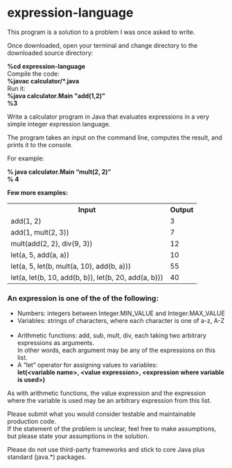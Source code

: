 # expression-language
This program is a solution to a problem I was once asked to write.

Once downloaded, open your terminal and change directory to the downloaded source directory:
<p>
<b>%cd expression-language</b><br>
Compile the code:<br>
<b>%javac calculator/*.java</b><br>
Run it:<br>
<b>%java calculator.Main "add(1,2)"</b><br>
<b>%3</b><br>
</p>
<p>
Write a calculator program in Java that evaluates expressions in a very simple integer expression language.
</p>
<p>
The program takes an input on the command line, computes the result, and prints it to the console. 
</p>
For example:<br>
<p>
<b>% java calculator.Main “mult(2, 2)”</b><br>
<b>% 4</b>
</p>

<b>Few more examples:</b>

<table style="width:100%">
  <tr>
    <th>Input</th>
    <th>Output</th>
  </tr>
  <tr>
    <td>add(1, 2)</td>
    <td>3</td>
  </tr>
  <tr>
    <td>add(1, mult(2, 3))</td>
    <td>7</td>
  </tr>
  <tr>
    <td>mult(add(2, 2), div(9, 3))</td>
    <td>12</td>
  </tr>
  <tr>
    <td>let(a, 5, add(a, a))</td>
    <td>10</td>
  </tr>
  <tr>
    <td>let(a, 5, let(b, mult(a, 10), add(b, a)))</td>
    <td>55</td>
  </tr>
  <tr>
    <td>let(a, let(b, 10, add(b, b)), let(b, 20, add(a, b)))</td>
    <td>40</td>
  </tr>
</table>


<h3>An expression is one of the of the following:</h3>
<ul>
 <li>Numbers: integers between Integer.MIN_VALUE and Integer.MAX_VALUE</li>
 <li>Variables: strings of characters, where each character is one of a-z, A-Z</li>
 <li>Arithmetic functions: add, sub, mult, div, each taking two arbitrary expressions as arguments.<br>
    In other words, each argument may be any of the expressions on this list.</li>
 <li>A “let” operator for assigning values to variables:<br>
    <b>let(&lt;variable name&gt;, &lt;value expression&gt;, &lt;expression where variable is used&gt;)</b></li>
</ul>
<p>
As with arithmetic functions, the value expression and the expression <br> where the variable is used
may be an arbitrary expression from this list. 
</p>

<p>
Please submit what you would consider testable and maintainable production code.<br>
If the statement of the problem is unclear, feel free to make assumptions,<br>
but please state your assumptions in the solution.  
</p>
<p>
Please do not use third-party frameworks and stick to core Java plus standard (java.*) packages.
</p>
